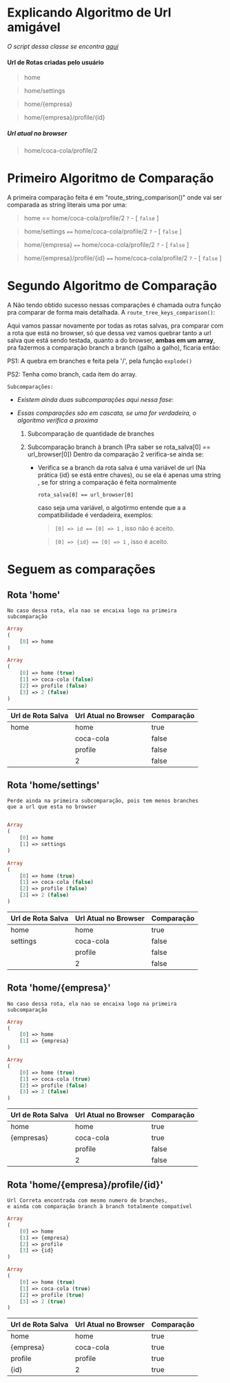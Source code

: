 
# Explicando Algoritmo de Url amigável
_O script dessa classe se encontra [aqui](RouteClass.md)_
#### Url de Rotas criadas pelo usuário
> home

> home/settings

> home/{empresa}

> home/{empresa}/profile/{id}

##### Url atual no browser
> home/coca-cola/profile/2

# Primeiro Algoritmo de Comparação
A primeira comparação feita é em "route_string_comparison()"
onde vai ser comparada as string literais uma por uma:
> home == home/coca-cola/profile/2 `?` - [ `false` ] 

> home/settings `==` home/coca-cola/profile/2 `?` - [ `false` ]

> home/{empresa} `==` home/coca-cola/profile/2 `?` - [ `false` ]

> home/{empresa}/profile/{id} `==` home/coca-cola/profile/2 `?` - [ `false` ]

# Segundo Algoritmo de Comparação
A Não tendo obtido sucesso nessas comparações é chamada outra função pra comparar
de forma mais detalhada. A `route_tree_keys_comparison()`:

Aqui vamos passar novamente por todas as rotas salvas, pra comparar com  a rota 
que está no browser, só que dessa vez vamos quebrar tanto a url salva que está sendo testada, quanto a do browser, **ambas
em um array**, pra fazermos a comparação branch a branch (galho a galho), ficaria então:

PS1: A quebra em branches e feita pela '/', pela função `explode()`<br>

PS2: Tenha como branch, cada item do array.<br>

    Subcomparações:
-  _Existem ainda duas subcomparações aqui nessa fase_:<br>

-  _Essas comparações são em cascata, se uma for verdadeira, o algoritmo verifica a proxima_
    

    1. Subcomparação de quantidade de branches
    2. Subcomparação branch à branch (Pra saber se rota_salva[0] == url_browser[0])
        Dentro da comparação 2 verifica-se ainda se:

        - Verifica se a branch da rota salva é uma variável de url (Na prática {id} se está entre chaves),
          ou se ela é apenas uma string , se for string a comparação é feita normalmente 

          `rota_salva[0] == url_browser[0]`

            caso seja uma variável, o algotirmo entende que a a compatibilidade
          é verdadeira, exemplos:
            > `[0] => id == [0] => 1` , isso não é aceito.

            > `[0] => {id} == [0] => 1` , isso é aceito.


# Seguem as comparações
## **Rota 'home'**
    No caso dessa rota, ela nao se encaixa logo na primeira
    subcomparação
```php
Array 
(
    [0] => home
)

Array 
(
    [0] => home (true)
    [1] => coca-cola (false)
    [2] => profile (false)
    [3] => 2 (false)
)
```
Url de Rota Salva | Url Atual no Browser | Comparação
----------------- | -------------------- | ----------
home | home | true
     | coca-cola | false
     | profile | false
     | 2 | false

## **Rota 'home/settings'**
    Perde ainda na primeira subcomparação, pois tem menos branches
    que a url que esta no browser
```php

Array 
(
    [0] => home
    [1] => settings
)

Array 
(
    [0] => home (true)
    [1] => coca-cola (false)
    [2] => profile (false)
    [3] => 2 (false)
)
```
Url de Rota Salva | Url Atual no Browser | Comparação
----------------- | -------------------- | ----------
home | home | true
settings | coca-cola | false
     | profile | false
     | 2 | false
## **Rota 'home/{empresa}'**
    No caso dessa rota, ela nao se encaixa logo na primeira
    subcomparação
```php
Array 
(
    [0] => home
    [1] => {empresa}
)

Array 
(
    [0] => home (true)
    [1] => coca-cola (true)
    [2] => profile (false)
    [3] => 2 (false)
)
```
Url de Rota Salva | Url Atual no Browser | Comparação
----------------- | -------------------- | ----------
home | home | true
{empresas} | coca-cola | true
     | profile | false
     | 2 | false
## **Rota 'home/{empresa}/profile/{id}'**
    Url Correta encontrada com mesmo numero de branches,
    e ainda com comparação branch à branch totalmente compatível
```php
Array 
(
    [0] => home
    [1] => {empresa}
    [2] => profile
    [3] => {id}
)

Array 
(
    [0] => home (true)
    [1] => coca-cola (true)
    [2] => profile (true)
    [3] => 2 (true)
)
```
Url de Rota Salva | Url Atual no Browser | Comparação
----------------- | -------------------- | ----------
home | home | true
{empresa} | coca-cola | true
profile | profile | true
{id} | 2 | true
